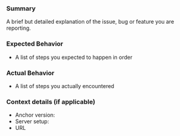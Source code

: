### Summary

A brief but detailed explanation of the issue, bug or feature you are reporting.

### Expected Behavior

- A list of steps you expected to happen in order

### Actual Behavior

- A list of steps you actually encountered

### Context details (if applicable)

- Anchor version:
- Server setup:
- URL
